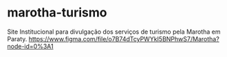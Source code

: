 # marotha-turismo
Site Institucional para divulgação dos serviços de turismo pela Marotha em Paraty.
https://www.figma.com/file/o7B74dTcyPWYkI5BNPhwS7/Marotha?node-id=0%3A1
